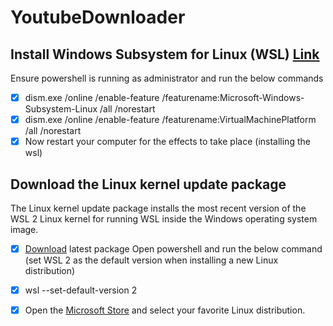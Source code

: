 # YoutubeDownloader

## Install Windows Subsystem for Linux (WSL) [Link](https://learn.microsoft.com/en-us/windows/wsl/install-manual)
Ensure powershell is running as administrator and run the below commands
- [x] dism.exe /online /enable-feature /featurename:Microsoft-Windows-Subsystem-Linux /all /norestart
- [x] dism.exe /online /enable-feature /featurename:VirtualMachinePlatform /all /norestart
- [x] Now restart your computer for the effects to take place (installing the wsl)

## Download the Linux kernel update package
The Linux kernel update package installs the most recent version of the WSL 2 Linux kernel for running WSL inside the Windows operating system image.
- [x] [Download](https://wslstorestorage.blob.core.windows.net/wslblob/wsl_update_x64.msi) latest package
Open powershell and run the below command (set WSL 2 as the default version when installing a new Linux distribution)
- [x] wsl --set-default-version 2
- [x] Open the [Microsoft Store](https://aka.ms/wslstore) and select your favorite Linux distribution.


